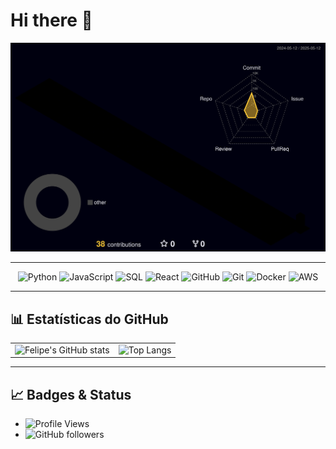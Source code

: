 # Hi there 👋

![Meu perfil 3D](https://raw.githubusercontent.com/FelipeBNogueira/FelipeBNogueira/main/profile-3d-contrib/profile-night-rainbow.svg)

---

<p align="center">
  <img src="https://img.icons8.com/color/64/000000/python.png" alt="Python" title="Python" />
  <img src="https://img.icons8.com/color/64/000000/javascript.png" alt="JavaScript" title="JavaScript" />
  <img src="https://img.icons8.com/color/64/000000/sql.png" alt="SQL" title="SQL" />
  <img src="https://img.icons8.com/color/64/000000/react-native.png" alt="React" title="React Native" />
  <img src="https://img.icons8.com/color/64/000000/github.png" alt="GitHub" title="GitHub" />
  <img src="https://img.icons8.com/color/64/000000/git.png" alt="Git" title="Git" />
  <img src="https://img.icons8.com/color/64/000000/docker.png" alt="Docker" title="Docker" />
  <img src="https://img.icons8.com/color/64/000000/amazon-web-services.png" alt="AWS" title="AWS" />
</p>


---

## 📊 **Estatísticas do GitHub**

<table>
  <tr>
    <td>
      <img src="https://github-readme-stats.vercel.app/api?username=FelipeBNogueira&show_icons=true&theme=radical" alt="Felipe's GitHub stats"/>
    </td>
    <td>
      <img src="https://github-readme-stats.vercel.app/api/top-langs/?username=FelipeBNogueira&layout=compact&theme=radical" alt="Top Langs"/>
    </td>
  </tr>
</table>

---

## 📈 **Badges & Status**

- ![Profile Views](https://komarev.com/ghpvc/?username=FelipeBNogueira&style=flat-square)
- ![GitHub followers](https://img.shields.io/github/followers/FelipeBNogueira?style=social)


